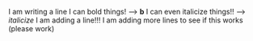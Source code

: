 
I am writing a line
I can bold things! --> **b**
I can even italicize things!! --> *italicize*
I am adding a line!!!
I am adding more lines to see if this works (please work)
